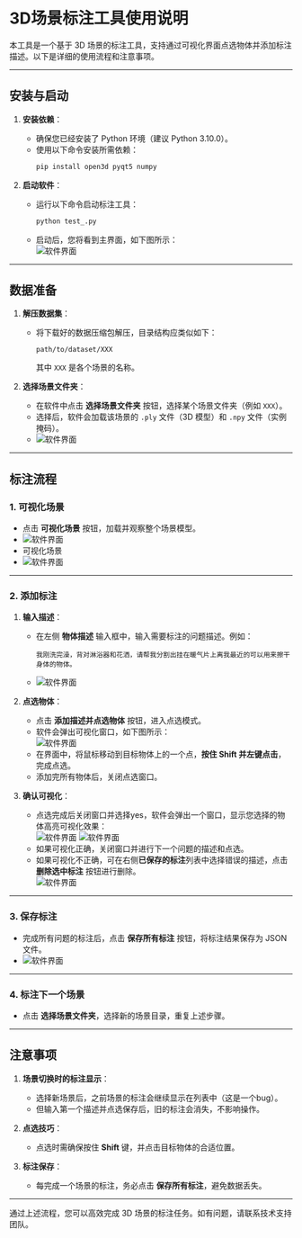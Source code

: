 # 3D场景标注工具使用说明

本工具是一个基于 3D 场景的标注工具，支持通过可视化界面点选物体并添加标注描述。以下是详细的使用流程和注意事项。

---

## **安装与启动**

1. **安装依赖**：
   - 确保您已经安装了 Python 环境（建议 Python 3.10.0）。
   - 使用以下命令安装所需依赖：
     ```bash
     pip install open3d pyqt5 numpy
     ```

2. **启动软件**：
   - 运行以下命令启动标注工具：
     ```bash
     python test_.py
     ```
   - 启动后，您将看到主界面，如下图所示：  
     ![软件界面](https://github.com/liziwennba/data-annotation/raw/main/1.png)

---

## **数据准备**

1. **解压数据集**：
   - 将下载好的数据压缩包解压，目录结构应类似如下：
     ```
     path/to/dataset/XXX
     ```
     其中 `XXX` 是各个场景的名称。

2. **选择场景文件夹**：
   - 在软件中点击 **选择场景文件夹** 按钮，选择某个场景文件夹（例如 `XXX`）。
   - 选择后，软件会加载该场景的 `.ply` 文件（3D 模型）和 `.npy` 文件（实例掩码）。
   - ![软件界面](https://github.com/liziwennba/data-annotation/raw/main/2.png)

---

## **标注流程**

### **1. 可视化场景**
- 点击 **可视化场景** 按钮，加载并观察整个场景模型。  
- ![软件界面](https://github.com/liziwennba/data-annotation/raw/main/3.png)
- 可视化场景
- ![软件界面](https://github.com/liziwennba/data-annotation/raw/main/11.png)
---

### **2. 添加标注**
1. **输入描述**：
   - 在左侧 **物体描述** 输入框中，输入需要标注的问题描述。例如：
     ```
     我刚洗完澡，背对淋浴器和花洒，请帮我分割出挂在暖气片上离我最近的可以用来擦干身体的物体。
     ```
   - ![软件界面](https://github.com/liziwennba/data-annotation/raw/main/5.png)

2. **点选物体**：
   - 点击 **添加描述并点选物体** 按钮，进入点选模式。
   - 软件会弹出可视化窗口，如下图所示：  
     ![软件界面](https://github.com/liziwennba/data-annotation/raw/main/12.png)
   - 在界面中，将鼠标移动到目标物体上的一个点，**按住 Shift 并左键点击**，完成点选。
   - 添加完所有物体后，关闭点选窗口。

3. **确认可视化**：
   - 点选完成后关闭窗口并选择yes，软件会弹出一个窗口，显示您选择的物体高亮可视化效果：  
     ![软件界面](https://github.com/liziwennba/data-annotation/raw/main/7.png)
     ![软件界面](https://github.com/liziwennba/data-annotation/raw/main/13.png)
   - 如果可视化正确，关闭窗口并进行下一个问题的描述和点选。
   - 如果可视化不正确，可在右侧**已保存的标注**列表中选择错误的描述，点击 **删除选中标注** 按钮进行删除。  
     ![软件界面](https://github.com/liziwennba/data-annotation/raw/main/9.png)

---

### **3. 保存标注**
- 完成所有问题的标注后，点击 **保存所有标注** 按钮，将标注结果保存为 JSON 文件。
- ![软件界面](https://github.com/liziwennba/data-annotation/raw/main/10.png)

---

### **4. 标注下一个场景**
- 点击 **选择场景文件夹**，选择新的场景目录，重复上述步骤。

---

## **注意事项**
1. **场景切换时的标注显示**：
   - 选择新场景后，之前场景的标注会继续显示在列表中（这是一个bug）。
   - 但输入第一个描述并点选保存后，旧的标注会消失，不影响操作。

2. **点选技巧**：
   - 点选时需确保按住 **Shift** 键，并点击目标物体的合适位置。

3. **标注保存**：
   - 每完成一个场景的标注，务必点击 **保存所有标注**，避免数据丢失。

---

通过上述流程，您可以高效完成 3D 场景的标注任务。如有问题，请联系技术支持团队。
